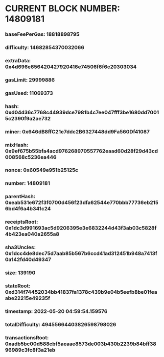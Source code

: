 # CURRENT BLOCK NUMBER: 14809181

### baseFeePerGas: 18818898795
### difficulty: 14682854370032066
### extraData: 0x4d696e656420427920416e74506f6f6c20303034
### gasLimit: 29999886
### gasUsed: 11069373
### hash: 0xd04d36c7768c44939dce7981b4c7ee047fff3be1680dd70015c2390f9a2ae732
### miner: 0x646dB8ffC21e7ddc2B6327448dd9Fa560Df41087
### mixHash: 0x9ef675b55bfa4acd976268970557762eaad60d28f29d43cd008568c5236ea446
### nonce: 0x60549e951b25125c
### number: 14809181
### parentHash: 0xeab531e672f3f0700d456f23dfa62544e770bbb77736eb2156bd4f6a4b341c24
### receiptsRoot: 0x1dc3d991693ac5d9206395e3e6832244d43f3ab03c5828f4b423ea040a2655a8
### sha3Uncles: 0x1dcc4de8dec75d7aab85b567b6ccd41ad312451b948a7413f0a142fd40d49347
### size: 139190
### stateRoot: 0xd314f74452034bb41837fa1378c439b9e04b5eefb8be01feaabe22215e49235f
### timestamp: 2022-05-20 04:59:54.159576
### totalDifficulty: 49455664403826598798026
### transactionsRoot: 0xadb5bc00d588cbf5aeaae8573de003b430b2239b84bff3896989c3fc8f3a21eb
